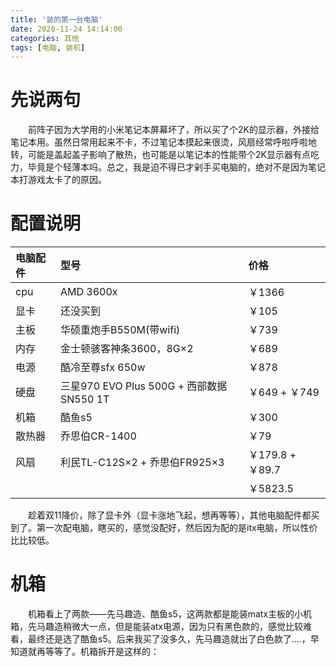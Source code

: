 ```yaml
---
title: '装的第一台电脑'
date: 2020-11-24 14:14:00
categories: 其他
tags: [电脑, 装机]
---
```


# 先说两句
&emsp;&emsp;前阵子因为大学用的小米笔记本屏幕坏了，所以买了个2K的显示器，外接给笔记本用。虽然日常用起来不卡，不过笔记本摸起来很烫，风扇经常呼啦呼啦地转，可能是盖起盖子影响了散热，也可能是以笔记本的性能带个2K显示器有点吃力，毕竟是个轻薄本吗。总之，我是迫不得已才剁手买电脑的，绝对不是因为笔记本打游戏太卡了的原因。

# 配置说明
| 电脑配件 | 型号 | 价格 |
| :--- | :--- | :--- |
| cpu | AMD 3600x | ￥1366 |
| 显卡 | 还没买到 | ￥105 |
| 主板 | 华硕重炮手B550M(带wifi) | ￥739 |
| 内存 | 金士顿骇客神条3600，8G×2 | ￥689 |
| 电源 | 酷冷至尊sfx 650w | ￥878 |
| 硬盘 | 三星970 EVO Plus 500G + 西部数据SN550 1T | ￥649 + ￥749 |
| 机箱 | 酷鱼s5 | ￥300 |
| 散热器 | 乔思伯CR-1400 | ￥79 |
| 风扇 | 利民TL-C12S×2 + 乔思伯FR925×3 | ￥179.8 +￥89.7 |
| | | ￥5823.5 |

&emsp;&emsp;趁着双11降价，除了显卡外（显卡涨地飞起，想再等等），其他电脑配件都买到了。第一次配电脑，瞎买的，感觉没配好，然后因为配的是itx电脑，所以性价比比较低。

# 机箱
&emsp;&emsp;机箱看上了两款——先马趣造、酷鱼s5，这两款都是能装matx主板的小机箱，先马趣造稍微大一点，但是能装atx电源，因为只有黑色款的，感觉比较难看，最终还是选了酷鱼s5。后来我买了没多久，先马趣造就出了白色款了....，早知道就再等等了。机箱拆开是这样的：

